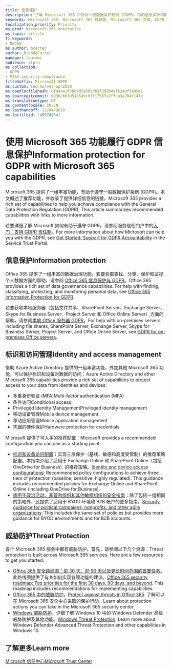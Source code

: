 ```yaml
---
title: 信息保护
description: 了解 Microsoft 365 中针对一般数据保护规则 (GDPR) 中的信息保护功能。
keywords: Microsoft 365, Microsoft 365 教育版, Microsoft 365 文档, GDPR
localization_priority: Priority
ms.prod: microsoft-365-enterprise
ms.topic: article
f1.keywords:
- NOCSH
ms.author: bcarter
author: BrendaCarter
manager: laurawi
audience: itpro
ms.collection:
- GDPR
- M365-security-compliance
titleSuffix: Microsoft GDPR
ms.custom: seo-marvel-apr2020
ms.openlocfilehash: 0f0ca41f3b69d595dcdb3f3d2049fe2a0f7a95e1
ms.sourcegitcommit: 693bc6b1b51a5a9c9ff1758fa7f7ca3a204f147e
ms.translationtype: HT
ms.contentlocale: zh-CN
ms.lasthandoff: 12/04/2020
ms.locfileid: "49574864"
---
```

# <a name="information-protection-for-gdpr-with-microsoft-365-capabilities"></a><span data-ttu-id="8b409-104">使用 Microsoft 365 功能履行 GDPR 信息保护</span><span class="sxs-lookup"><span data-stu-id="8b409-104">Information protection for GDPR with Microsoft 365 capabilities</span></span>

<span data-ttu-id="8b409-p101">Microsoft 365 提供了一组丰富功能，有助于遵守一般数据保护条例 (GDPR)。本文概述了推荐功能，并收录了提供详细信息的链接。</span><span class="sxs-lookup"><span data-stu-id="8b409-p101">Microsoft 365 provides a rich set of capabilities to help you achieve compliance with the General Data Protection Regulation (GDPR). This article summarizes recommended capabilities with links to more information.</span></span>

<span data-ttu-id="8b409-107">若要详细了解 Microsoft 如何有助于遵守 GDPR，请参阅服务信任门户中的[入门：支持 GDPR 责任制](https://servicetrust.microsoft.com/ViewPage/GDPRGetStarted)。</span><span class="sxs-lookup"><span data-stu-id="8b409-107">For more information about how Microsoft can help you with the GDPR, see [Get Started: Support for GDPR Accountability](https://servicetrust.microsoft.com/ViewPage/GDPRGetStarted) in the Service Trust Portal.</span></span>

## <a name="information-protection"></a><span data-ttu-id="8b409-108">信息保护</span><span class="sxs-lookup"><span data-stu-id="8b409-108">Information protection</span></span>

<span data-ttu-id="8b409-p102">Office 365 提供了一组丰富的数据治理功能。若要获取查找、分类、保护和监视个人数据方面的帮助，请参阅 [Office 365 信息保护与 GDPR](https://docs.microsoft.com/microsoft-365/compliance/office-365-information-protection-for-gdpr)。</span><span class="sxs-lookup"><span data-stu-id="8b409-p102">Office 365 provides a rich set of data governance capabilities. For help with finding, classifying, protecting, and monitoring personal data, see [Office 365 Information Protection for GDPR](https://docs.microsoft.com/microsoft-365/compliance/office-365-information-protection-for-gdpr).</span></span>

<span data-ttu-id="8b409-111">若要获取本地服务器（包括文件共享、SharePoint Server、Exchange Server、Skype for Business Server、Project Server 和 Office Online Server）方面的帮助，请参阅[本地 Office 服务器 GDPR](https://docs.microsoft.com/microsoft-365/compliance/gdpr-for-office-servers)。</span><span class="sxs-lookup"><span data-stu-id="8b409-111">For help with on-premises servers, including file shares, SharePoint Server, Exchange Server, Skype for Business Server, Project Server, and Office Online Server, see [GDPR for on-premises Office servers](https://docs.microsoft.com/microsoft-365/compliance/gdpr-for-office-servers).</span></span> 

## <a name="identity-and-access-management"></a><span data-ttu-id="8b409-112">标识和访问管理</span><span class="sxs-lookup"><span data-stu-id="8b409-112">Identity and access management</span></span>

<span data-ttu-id="8b409-113">借助 Azure Active Directory 提供的一组丰富功能，外加其他 Microsoft 365 功能，可以保护标识和设备对数据的访问：</span><span class="sxs-lookup"><span data-stu-id="8b409-113">Azure Active Directory and other Microsoft 365 capabilities provide a rich set of capabilities to protect access to your data from identities and devices:</span></span>

- <span data-ttu-id="8b409-114">多重身份验证 (MFA)</span><span class="sxs-lookup"><span data-stu-id="8b409-114">Multi-factor authentication (MFA)</span></span>
- <span data-ttu-id="8b409-115">条件访问</span><span class="sxs-lookup"><span data-stu-id="8b409-115">Conditional access</span></span>
- <span data-ttu-id="8b409-116">Privileged Identity Management</span><span class="sxs-lookup"><span data-stu-id="8b409-116">Privileged identity management</span></span>
- <span data-ttu-id="8b409-117">移动设备管理</span><span class="sxs-lookup"><span data-stu-id="8b409-117">Mobile device management</span></span>
- <span data-ttu-id="8b409-118">移动应用管理</span><span class="sxs-lookup"><span data-stu-id="8b409-118">Mobile application management</span></span>
- <span data-ttu-id="8b409-119">凭据的硬件保护</span><span class="sxs-lookup"><span data-stu-id="8b409-119">Hardware protection for credentials</span></span>

<span data-ttu-id="8b409-120">Microsoft 提供了可入手的推荐配置：</span><span class="sxs-lookup"><span data-stu-id="8b409-120">Microsoft provides a recommended configuration you can use as a starting point:</span></span>

- <span data-ttu-id="8b409-p103">[标识和设备访问配置](https://docs.microsoft.com/microsoft-365/security/office-365-security/microsoft-365-policies-configurations)：实现三层保护（基线、敏感和高度受管制）的推荐策略配置。本指南介绍了适用于 Exchange Online 和 SharePoint Online（包括 OneDrive for Business）的推荐策略。</span><span class="sxs-lookup"><span data-stu-id="8b409-p103">[Identity and device access configurations](https://docs.microsoft.com/microsoft-365/security/office-365-security/microsoft-365-policies-configurations): Recommended policy configurations to achieve three tiers of protection (baseline, sensitive, highly regulated). This guidance includes recommended policies for Exchange Online and SharePoint Online (including OneDrive for Business).</span></span>
- <span data-ttu-id="8b409-123">[适用于政治活动、非营利组织和其他敏捷组织的安全指南](https://docs.microsoft.com/microsoft-365/security/office-365-security/microsoft-security-guidance-for-political-campaigns-nonprofits-and-other-agile-o)：除了包括一组相同的策略外，还提供了适用于 BYOD 环境和 B2B 帐户的更多指南。</span><span class="sxs-lookup"><span data-stu-id="8b409-123">[Security guidance for political campaigns, nonprofits, and other agile organizations](https://docs.microsoft.com/microsoft-365/security/office-365-security/microsoft-security-guidance-for-political-campaigns-nonprofits-and-other-agile-o): This includes the same set of policies but provides more guidance for BYOD environments and for B2B accounts.</span></span>

## <a name="threat-protection"></a><span data-ttu-id="8b409-124">威胁防护</span><span class="sxs-lookup"><span data-stu-id="8b409-124">Threat Protection</span></span>

<span data-ttu-id="8b409-p104">各个 Microsoft 365 服务中都有威胁防护。首先，请参阅以下几个资源：</span><span class="sxs-lookup"><span data-stu-id="8b409-p104">Threat protection is built across Microsoft 365 services. Here are a few resources to get you started:</span></span>

- <span data-ttu-id="8b409-p105">[Office 365 安全路线图：前 30 天、前 90 天以及更长时间范围的首要任务](https://docs.microsoft.com/microsoft-365/security/office-365-security/security-roadmap)。此路线图提供了有关如何实现各项功能的建议。</span><span class="sxs-lookup"><span data-stu-id="8b409-p105">[Office 365 security roadmap: Top priorities for the first 30 days, 90 days, and beyond](https://docs.microsoft.com/microsoft-365/security/office-365-security/security-roadmap). This roadmap includes recommendations for implementing capabilities.</span></span> 
- <span data-ttu-id="8b409-129">[Office 365 中的威胁防护](https://docs.microsoft.com/microsoft-365/security/office-365-security/protect-against-threats)。</span><span class="sxs-lookup"><span data-stu-id="8b409-129">[Protect against threats in Office 365](https://docs.microsoft.com/microsoft-365/security/office-365-security/protect-against-threats).</span></span> <span data-ttu-id="8b409-130">了解可以在 Microsoft 365 安全中心采取的保护行动。</span><span class="sxs-lookup"><span data-stu-id="8b409-130">Learn about protection actions you can take in the Microsoft 365 security center.</span></span>
- <span data-ttu-id="8b409-p107">[Windows 威胁防护](https://docs.microsoft.com/windows/security/threat-protection/)。详细了解 Windows 10 中的 Windows Defender 高级威胁防护及其他功能。</span><span class="sxs-lookup"><span data-stu-id="8b409-p107">[Windows Threat Protection](https://docs.microsoft.com/windows/security/threat-protection/). Learn more about Windows Defender Advanced Threat Protection and other capabilities in Windows 10.</span></span>

## <a name="learn-more"></a><span data-ttu-id="8b409-133">了解更多</span><span class="sxs-lookup"><span data-stu-id="8b409-133">Learn more</span></span>

[<span data-ttu-id="8b409-134">Microsoft 信任中心</span><span class="sxs-lookup"><span data-stu-id="8b409-134">Microsoft Trust Center</span></span>](https://www.microsoft.com/trust-center/privacy/gdpr-overview)
